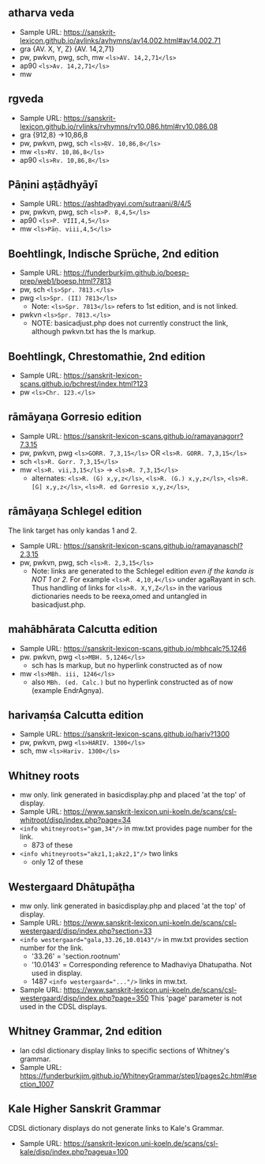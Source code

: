 ## atharva veda
* Sample URL: https://sanskrit-lexicon.github.io/avlinks/avhymns/av14.002.html#av14.002.71
* gra {AV. X, Y, Z}  {AV. 14,2,71}
* pw, pwkvn, pwg, sch, mw `<ls>AV. 14,2,71</ls>`
* ap90 `<ls>Av. 14,2,71</ls>`
* mw 
## rgveda
* Sample URL: https://sanskrit-lexicon.github.io/rvlinks/rvhymns/rv10.086.html#rv10.086.08
* gra {912,8} ->10,86,8
* pw, pwkvn, pwg, sch `<ls>ṚV. 10,86,8</ls>`
* mw `<ls>RV. 10,86,8</ls>`
* ap90 `<ls>Rv. 10,86,8</ls>`

## Pāṇini aṣṭādhyāyī 
* Sample URL: https://ashtadhyayi.com/sutraani/8/4/5
* pw, pwkvn, pwg, sch `<ls>P. 8,4,5</ls>`
* ap90 `<ls>P. VIII,4,5</ls>`
* mw `<ls>Pāṇ. viii,4,5</ls>`

## Boehtlingk, Indische Sprüche, 2nd edition
* Sample URL: https://funderburkjim.github.io/boesp-prep/web1/boesp.html?7813
* pw, sch `<ls>Spr. 7813.</ls>`
* pwg `<ls>Spr. (II) 7813</ls>`
  * Note: `<ls>Spr. 7813</ls>` refers to 1st edition, and is not linked. 
* pwkvn `<ls>Spr. 7813.</ls>`
  * NOTE: basicadjust.php does not currently construct the link, although pwkvn.txt has the ls markup.

## Boehtlingk, Chrestomathie, 2nd edition
* Sample URL:  https://sanskrit-lexicon-scans.github.io/bchrest/index.html?123
* pw `<ls>Chr. 123.</ls>`

## rāmāyaṇa Gorresio edition
* Sample URL:  https://sanskrit-lexicon-scans.github.io/ramayanagorr?7,3,15
* pw, pwkvn, pwg `<ls>GORR. 7,3,15</ls>`  OR `<ls>R. GORR. 7,3,15</ls>`
* sch `<ls>R. Gorr. 7,3,15</ls>`
* mw `<ls>R. vii,3,15</ls>`  -> `<ls>R. 7,3,15</ls>`
   * alternates:   `<ls>R. (G) x,y,z</ls>`,  `<ls>R. (G.) x,y,z</ls>`, `<ls>R. [G] x,y,z</ls>`,  `<ls>R. ed Gorresio x,y,z</ls>`, 

## rāmāyaṇa Schlegel edition
The link target has only kandas 1 and 2.
* Sample URL:  https://sanskrit-lexicon-scans.github.io/ramayanaschl?2,3,15
* pw, pwkvn, pwg, sch  `<ls>R. 2,3,15</ls>`
  * Note: links are generated to the Schlegel edition *even if the kanda is NOT 1 or 2.*
     For example `<ls>R. 4,10,4</ls>` under agaRayant in sch.
     Thus handling of links for `<ls>R. X,Y,Z</ls>` in the various dictionaries needs to be 
     reexa,omed and untangled in basicadjust.php.

## mahābhārata Calcutta edition
* Sample URL: https://sanskrit-lexicon-scans.github.io/mbhcalc?5.1246
* pw. pwkvn, pwg `<ls>MBH. 5,1246</ls>`
  * sch  has ls markup, but no hyperlink constructed as of now
* mw `<ls>MBh. iii, 1246</ls>`
  * also  `MBh. (ed. Calc.)`  but no hyperlink constructed as of now  (example EndrAgnya).

## harivaṃśa Calcutta edition
* Sample URL: https://sanskrit-lexicon-scans.github.io/hariv?1300
* pw, pwkvn, pwg `<ls>HARIV. 1300</ls>`
* sch, mw `<ls>Hariv. 1300</ls>`

## Whitney roots
* mw only. link generated in basicdisplay.php and placed 'at the top' of display.
* Sample URL: https://www.sanskrit-lexicon.uni-koeln.de/scans/csl-whitroot/disp/index.php?page=34
* `<info whitneyroots="gam,34"/>` in mw.txt provides page number for the link.
  * 873 of these
* `<info whitneyroots="akz1,1;akz2,1"/>` two links
  * only 12 of these

## Westergaard Dhātupāṭha
* mw only. link generated in basicdisplay.php and placed 'at the top' of display.
* Sample URL: https://www.sanskrit-lexicon.uni-koeln.de/scans/csl-westergaard/disp/index.php?section=33
* `<info westergaard="gala,33.26,10.0143"/>` in mw.txt provides section number for the link.
  * '33.26' =  'section.rootnum'
  * '10.0143' = Corresponding reference to Madhaviya Dhatupatha. Not used in display.
  * 1487 `<info westergaard="..."/>` links in mw.txt.
* Sample URL: https://www.sanskrit-lexicon.uni-koeln.de/scans/csl-westergaard/disp/index.php?page=350
  This 'page' parameter is not used in the CDSL displays.

## Whitney Grammar, 2nd edition
* lan cdsl dictionary display links to specific sections of Whitney's grammar.
* Sample URL: https://funderburkjim.github.io/WhitneyGrammar/step1/pages2c.html#section_1007

## Kale Higher Sanskrit Grammar
 CDSL dictionary displays do not generate links to Kale's Grammar.
* Sample URL: https://sanskrit-lexicon.uni-koeln.de/scans/csl-kale/disp/index.php?pageua=100

